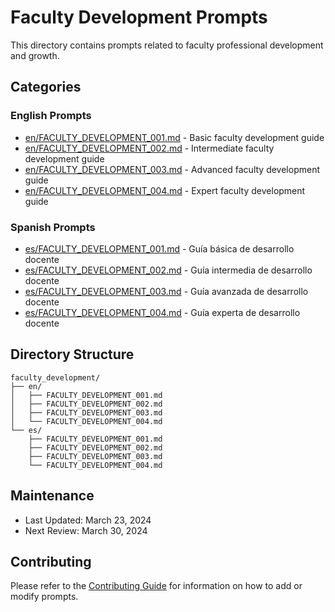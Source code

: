# Faculty Development Prompts

This directory contains prompts related to faculty professional development and growth.

## Categories

### English Prompts
- [en/FACULTY_DEVELOPMENT_001.md](en/FACULTY_DEVELOPMENT_001.md) - Basic faculty development guide
- [en/FACULTY_DEVELOPMENT_002.md](en/FACULTY_DEVELOPMENT_002.md) - Intermediate faculty development guide
- [en/FACULTY_DEVELOPMENT_003.md](en/FACULTY_DEVELOPMENT_003.md) - Advanced faculty development guide
- [en/FACULTY_DEVELOPMENT_004.md](en/FACULTY_DEVELOPMENT_004.md) - Expert faculty development guide

### Spanish Prompts
- [es/FACULTY_DEVELOPMENT_001.md](es/FACULTY_DEVELOPMENT_001.md) - Guía básica de desarrollo docente
- [es/FACULTY_DEVELOPMENT_002.md](es/FACULTY_DEVELOPMENT_002.md) - Guía intermedia de desarrollo docente
- [es/FACULTY_DEVELOPMENT_003.md](es/FACULTY_DEVELOPMENT_003.md) - Guía avanzada de desarrollo docente
- [es/FACULTY_DEVELOPMENT_004.md](es/FACULTY_DEVELOPMENT_004.md) - Guía experta de desarrollo docente

## Directory Structure
```
faculty_development/
├── en/
│   ├── FACULTY_DEVELOPMENT_001.md
│   ├── FACULTY_DEVELOPMENT_002.md
│   ├── FACULTY_DEVELOPMENT_003.md
│   └── FACULTY_DEVELOPMENT_004.md
└── es/
    ├── FACULTY_DEVELOPMENT_001.md
    ├── FACULTY_DEVELOPMENT_002.md
    ├── FACULTY_DEVELOPMENT_003.md
    └── FACULTY_DEVELOPMENT_004.md
```

## Maintenance
- Last Updated: March 23, 2024
- Next Review: March 30, 2024

## Contributing
Please refer to the [Contributing Guide](../../docs/guides/CONTRIBUTING_GUIDE.md) for information on how to add or modify prompts. 